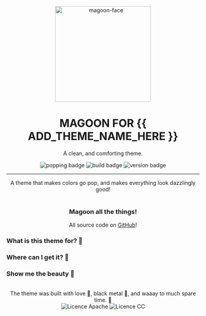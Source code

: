 <!--
  This is the template for themes.
  Replace all {{}} with the proper information.
  Follow the instructions in the comments.
  Place this in the root of the theme it regards.
  Thank you, and good luck! 💚
-->

<p align="center">
  <img alt='magoon-face' src='https://cloud.githubusercontent.com/assets/14088342/25765655/6603ba32-31ee-11e7-8592-60ff4b445127.png' width='250'/>
  <h1 align="center">MAGOON FOR {{ ADD_THEME_NAME_HERE }}</h1>
  <p align="center">A clean, and comforting theme.</p>
  <p align="center">
    <img alt='popping badge' src='https://img.shields.io/badge/colors-popping!-green.svg?style=flat-square' />
    <img alt='build badge' src='https://img.shields.io/badge/build-passing-green.svg?style=flat-square' />
    <img alt='version badge' src='https://img.shields.io/badge/version-{{ REPLACE_WITH_VERSION x.x.x}}-blue.svg?style=flat-square' />
  </p>
</div>
<hr>

<p align="center">
  A theme that makes colors go pop, and makes everything look dazzlingly good!<br><br>
  <h3 align="center">Magoon all the things!</h3>
  <p align="center">
    All source code on <a href="https://github.com/ntwigs/magoon">GitHub</a>! 
  </p>
</p>

### What is this theme for? 🍻

<!-- This is where you specify which software you're making pretty! -->

### Where can I get it? 🤲

<!-- This is where you specify links to ex. vscode marketplace, alfred, etc. -->

### Show me the beauty 💅

<!-- This is where you show screenshot! -->

<p align="center"><br>
  The theme was built with love 🥰, black metal 🎸, and waaay to much spare time. 💚 </br>
  <img alt='Licence Apache' src='https://img.shields.io/badge/License-Apache_2.0-blue.svg?style=flat-square' />
  <img alt='Licence CC' src='https://img.shields.io/badge/License-CC_BY--SA_4.0-blue.svg?style=flat-square' />
</p>
